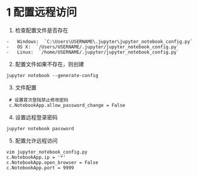 # 1 配置远程访问
1. 检查配置文件是否存在
```
-   Windows:  `C:\Users\USERNAME\.jupyter\jupyter_notebook_config.py`
-   OS X:  `/Users/USERNAME/.jupyter/jupyter_notebook_config.py`
-   Linux:  `/home/USERNAME/.jupyter/jupyter_notebook_config.py`
```
2. 配置文件如果不存在，则创建
```
jupyter notebook --generate-config
```
3. 文件配置
```
 # 设置首次登陆禁止修改密码
 c.NotebookApp.allow_password_change = False
```
4. 设置远程登录密码
```
jupyter notebook password
```
5. 配置允许远程访问
```
vim jupyter_notebook_config.py
c.NotebookApp.ip = '*'
c.NotebookApp.open_browser = False
c.NotebookApp.port = 9999
```
<!--stackedit_data:
eyJoaXN0b3J5IjpbNzE3NzMxNjY0LDIxNjkwMTc3XX0=
-->